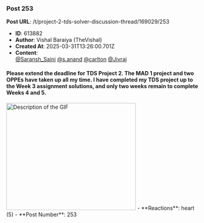 ### Post 253
**Post URL**: /t/project-2-tds-solver-discussion-thread/169029/253
- **ID**: 613882
- **Author**: Vishal Baraiya (TheVishal)
- **Created At**: 2025-03-31T13:26:00.701Z
- **Content**:  
  <a class="mention" href="/u/saransh_saini">@Saransh_Saini</a> <a class="mention" href="/u/s.anand">@s.anand</a> <a class="mention" href="/u/carlton">@carlton</a> <a class="mention" href="/u/jivraj">@Jivraj</a>
<h4>Please extend the deadline for TDS Project 2. The MAD 1 project and two OPPEs have taken up all my time. I have completed my TDS project up to the Week 3 assignment solutions, and only two weeks remain to complete Weeks 4 and 5.</h4>
<img src="https://europe1.discourse-cdn.com/flex013/uploads/iitm/original/3X/e/2/e260c5b2643d3c609e92b14c16c5a3c714596166.gif" data-base62-sha1="wiDeZVOQIQxtPDZ5MLHYEgbNLqS" alt="Description of the GIF" width="340" height="282" class="animated">
- **Reactions**: heart (5)
- **Post Number**: 253

